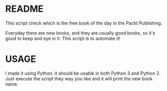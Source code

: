 # README
This script check which is the free book of the day in the Packt Publishing.

Everyday there are new books, and they are usually good books, so it's good to keep and eye in it. This script is to automate it!

# USAGE
I made it using Python, it should be usable in both Python 3 and Python 2. Just execute the script they way you like and it will print the new book name.
